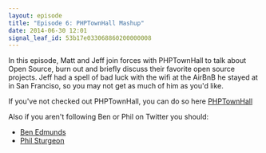 ```yaml
---
layout: episode
title: "Episode 6: PHPTownHall Mashup"
date: 2014-06-30 12:01
signal_leaf_id: 53b17e033068860200000008
---
```

In this episode, Matt and Jeff join forces with PHPTownHall to talk about Open Source, burn out and briefly discuss their favorite open source projects. Jeff had a spell of bad luck with the wifi at the AirBnB he stayed at in San Franciso, so you may not get as much of him as you'd like.

If you've not checked out PHPTownHall, you can do so here [PHPTownHall](http://phptownhall.com)

Also if you aren't following Ben or Phil on Twitter you should:

* [Ben Edmunds](https://twitter.com/benedmunds)
* [Phil Sturgeon](https://twitter.com/philsturgeon)
